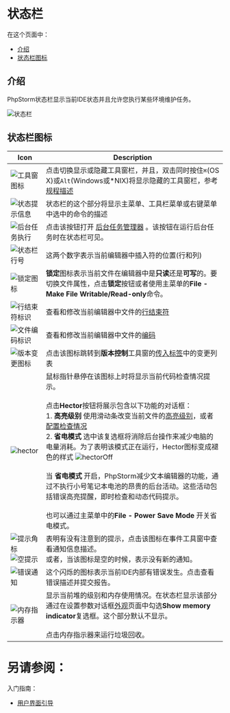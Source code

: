 # 状态栏


在这个页面中：

* [介绍](#介绍)
* [状态栏图标](#状态栏图标)


## <span id='介绍'>介绍</span>

PhpStorm状态栏显示当前IDE状态并且允许您执行某些环境维护任务。

![状态栏](http://image.jellychen.cn/uploads/2016/10/statusBar.png)


## <span id='状态栏图标'>状态栏图标</span>

|Icon|Description|
|---|---|
|![工具窗图标](http://image.jellychen.cn/uploads/2016/10/show_hide_tool_window_bars.png) |点击切换显示或隐藏工具窗栏，并且，双击同时按住`⌘`(OS X)或`Alt`(Windows或\*NIX)将显示隐藏的工具窗栏，参考[规程描述](/如何使用/常规指南/PhpStorm工具窗/操作工具窗.md) | 
|![状态提示信息](http://image.jellychen.cn/uploads/2016/10/uiStatusMenuInfo.png) |状态栏的这个部分将显示主菜单、工具栏菜单或右键菜单中选中的命令的描述 | 
|![后台任务执行](http://image.jellychen.cn/uploads/2016/10/uiStatusBackground.png) |点击该按钮打开 [后台任务管理器](/如何使用/常规指南/使用后台任务.md) 。该按钮在运行后台任务时在状态栏可见。|
|![状态栏行号](http://image.jellychen.cn/uploads/2016/10/uiStatusLineNum.png)|这两个数字表示当前编辑器中插入符的位置(行和列)|
|![锁定图标](http://image.jellychen.cn/uploads/2016/10/uiStatusLock.png)|**锁定**图标表示当前文件在编辑器中是**只读**还是**可写**的。要切换文件属性，点击**锁定**按钮或者使用主菜单的**File - Make File Writable/Read-only**命令。|
|![行结束符标识](http://image.jellychen.cn/uploads/2016/10/uiStatusLineEnding.png)|查看和修改当前编辑器中文件的[行结束符](/如何使用/常规指南/配置项目和IDE设置/配置行分隔符.md)|
|![文件编码标识](http://image.jellychen.cn/uploads/2016/10/uiStatusEncoding.png)|查看和修改当前编辑器中文件的[编码](/参考/要点/编码.md)|
|![版本变更图标](http://image.jellychen.cn/uploads/2016/10/uiStatusChanges.png)|点击该图标跳转到**版本控制**工具窗的[传入标签](/参考/工具窗参考/版本控制工具窗/仓库和传入标签.md)中的变更列表|
|![hector](http://image.jellychen.cn/uploads/2016/10/hector.png)|鼠标指针悬停在该图标上时将显示当前代码检查情况提示。<br/><br/>点击**Hector**按钮将展示包含以下功能的对话框：<br/> 1. **高亮级别** 使用滑动条改变当前文件的[高亮级别](/如何使用/常规指南/代码检查/改变当前文件高亮级别.md)，或者[配置检查情况](/参考/设置参数对话框/编辑器/检查.md) <br/> 2. **省电模式**  选中该复选框将消除后台操作来减少电脑的电量消耗。为了表明该模式正在运行，Hector图标变成褪色的样式 ![hectorOff](http://image.jellychen.cn/uploads/2016/10/hectorOff.png) <br/><br/> 当 **省电模式** 开启，PhpStorm减少文本编辑器的功能，通过不执行小号笔记本电池的昂贵的后台活动。这些活动包括错误高亮提醒，即时检查和动态代码提示。 <br/><br/> 也可以通过主菜单中的**File - Power Save Mode** 开关省电模式。 |
|![提示角标](http://image.jellychen.cn/uploads/2016/10/icon_notificationPending.png)<br/>![空提示](http://image.jellychen.cn/uploads/2016/10/icon_notifications_none.png)|表明有没有注意到的提示，点击该图标在事件工具窗中查看通知信息描述。<br/>或者，当该图标是空的时候，表示没有新的通知。|
|![错误通知](http://image.jellychen.cn/uploads/2016/10/icon_notifications.png)|这个闪烁的图标表示当前IDE内部有错误发生。点击查看错误描述并提交报告。|
|![内存指示器](http://image.jellychen.cn/uploads/2016/10/uiStatusHeap.png)|显示当前堆的级别和内存使用情况。在状态栏显示该部分通过在设置参数对话框[外观](/参考/设置参数对话框/外观行为/外观.md)页面中勾选**Show memory indicator**复选框。这个部分默认不显示。<br/><br/>点击内存指示器来运行垃圾回收。|



# 另请参阅：

入门指南：

* [用户界面引导](/如何使用/常规指南/用户界面引导/README.md)